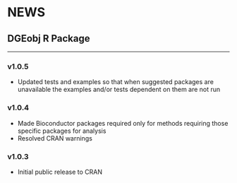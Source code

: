 # NEWS

## DGEobj R Package 

---

### v1.0.5
* Updated tests and examples so that when suggested packages are unavailable the examples and/or tests dependent on them are not run

### v1.0.4
* Made Bioconductor packages required only for methods requiring those specific packages for analysis
* Resolved CRAN warnings

### v1.0.3
* Initial public release to CRAN

